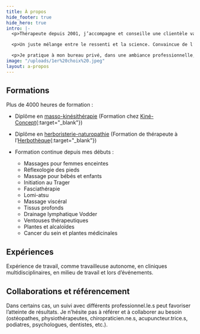 ```yaml
---
title: À propos
hide_footer: true
hide_hero: true
intro: |-
  <p>Thérapeute depuis 2001, j’accompagne et conseille une clientèle variée et de tous âges dans une démarche visant le bien-être, la santé et la vitalité. Mon approche est axée sur le respect, l’écoute, l’honnêteté et l’expérience.</p>

  <p>Un juste mélange entre le ressenti et la science. Convaincue de l’interrelation entre la santé physique et psychique, l’alimentation, l’hygiène de vie et l’environnement, je porte attention à divers aspects et détails pouvant optimiser le retour à la santé et au mieux-être.</p>

  <p>Je pratique à mon bureau privé, dans une ambiance professionnelle, calme et chaleureuse.</p>
image: "/uploads/1er%20choix%20.jpeg"
layout: a-propos
---
```


## Formations

Plus de 4000 heures de formation :

* Diplôme en [masso-kinésithérapie](/massotherapie)
  \(Formation chez [Kiné-Concept](https://www.kineconcept.com/fr/){:target="_blank"})

* Diplôme en [herboristerie-naturopathie](/herboristerie-naturopathie)
  \(Formation de thérapeute à l’[Herbothèque](https://herbotheque.com/){:target="_blank"})

* Formation continue depuis mes débuts :
  * Massages pour femmes enceintes
  * Réflexologie des pieds
  * Massage pour bébés et enfants
  * Initiation au Trager
  * Fasciathérapie
  * Lomi-atsu
  * Massage viscéral
  * Tissus profonds
  * Drainage lymphatique Vodder
  * Ventouses thérapeutiques
  * Plantes et alcaloïdes
  * Cancer du sein et plantes médicinales

## Expériences

Expérience de travail, comme travailleuse autonome, en cliniques multidisciplinaires, en milieu de travail et lors d’événements.

## Collaborations et référencement

Dans certains cas, un suivi avec différents professionnel.le.s peut favoriser l’atteinte de résultats. Je n’hésite pas à référer et à collaborer au besoin (ostéopathes, physiothérapeutes, chiropraticien.ne.s, acupuncteur.trice.s, podiatres, psychologues, dentistes, etc.).

